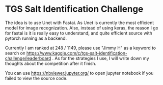 # TGS Salt Identification Challenge

The idea is to use Unet with Fastai. As Unet is currently the most efficient model for image recognization. Also, instead of using keras, the reason I go for fastai is it is really easy to understand, and quite efficient source with pytorch running as a backend. 

Currently I am ranked at 248 / 1149, please use "Jimmy H" as a keyword to search on https://www.kaggle.com/c/tgs-salt-identification-challenge/leaderboard . As for the strategies I use, I will write down my thoughts about the competition after it finish. 

You can use https://nbviewer.jupyter.org/ to open jupyter notebook if you failed to view the source code.
